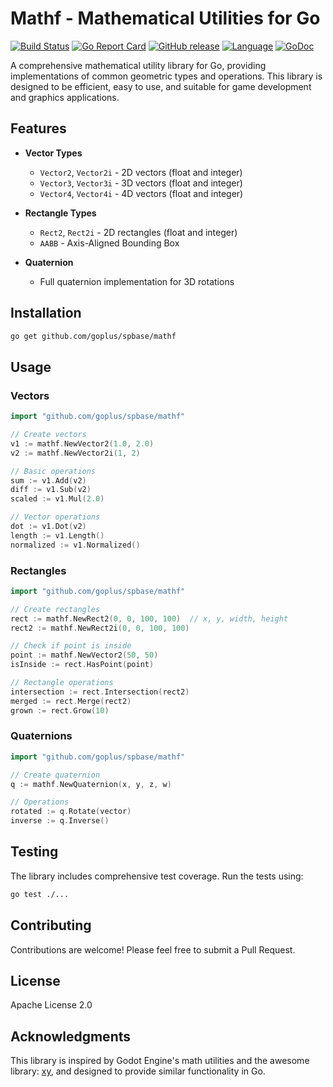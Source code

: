 Mathf - Mathematical Utilities for Go
========

[![Build Status](https://github.com/goplus/spbase/mathf/actions/workflows/go.yml/badge.svg)](https://github.com/goplus/spbase/mathf/actions/workflows/go.yml)
[![Go Report Card](https://goreportcard.com/badge/github.com/goplus/spbase/mathf)](https://goreportcard.com/report/github.com/goplus/spbase/mathf)
[![GitHub release](https://img.shields.io/github/v/tag/goplus/mathf.svg?label=release)](https://github.com/goplus/spbase/mathf/releases)
[![Language](https://img.shields.io/badge/language-XGo-blue.svg)](https://github.com/goplus/gop)
[![GoDoc](https://img.shields.io/badge/godoc-reference-teal.svg)](https://pkg.go.dev/mod/github.com/goplus/spbase/mathf)

A comprehensive mathematical utility library for Go, providing implementations of common geometric types and operations. This library is designed to be efficient, easy to use, and suitable for game development and graphics applications.

## Features

- **Vector Types**
  - `Vector2`, `Vector2i` - 2D vectors (float and integer)
  - `Vector3`, `Vector3i` - 3D vectors (float and integer)
  - `Vector4`, `Vector4i` - 4D vectors (float and integer)

- **Rectangle Types**
  - `Rect2`, `Rect2i` - 2D rectangles (float and integer)
  - `AABB` - Axis-Aligned Bounding Box

- **Quaternion**
  - Full quaternion implementation for 3D rotations

## Installation

```bash
go get github.com/goplus/spbase/mathf
```

## Usage

### Vectors

```go
import "github.com/goplus/spbase/mathf"

// Create vectors
v1 := mathf.NewVector2(1.0, 2.0)
v2 := mathf.NewVector2i(1, 2)

// Basic operations
sum := v1.Add(v2)
diff := v1.Sub(v2)
scaled := v1.Mul(2.0)

// Vector operations
dot := v1.Dot(v2)
length := v1.Length()
normalized := v1.Normalized()
```

### Rectangles

```go
import "github.com/goplus/spbase/mathf"

// Create rectangles
rect := mathf.NewRect2(0, 0, 100, 100)  // x, y, width, height
rect2 := mathf.NewRect2i(0, 0, 100, 100)

// Check if point is inside
point := mathf.NewVector2(50, 50)
isInside := rect.HasPoint(point)

// Rectangle operations
intersection := rect.Intersection(rect2)
merged := rect.Merge(rect2)
grown := rect.Grow(10)
```

### Quaternions

```go
import "github.com/goplus/spbase/mathf"

// Create quaternion
q := mathf.NewQuaternion(x, y, z, w)

// Operations
rotated := q.Rotate(vector)
inverse := q.Inverse()
```

## Testing

The library includes comprehensive test coverage. Run the tests using:

```bash
go test ./...
```

## Contributing

Contributions are welcome! Please feel free to submit a Pull Request.

## License

Apache License 2.0

## Acknowledgments

This library is inspired by Godot Engine's math utilities and the awesome library: [xy](https://github.com/grow-graphics/xy), and designed to provide similar functionality in Go.  